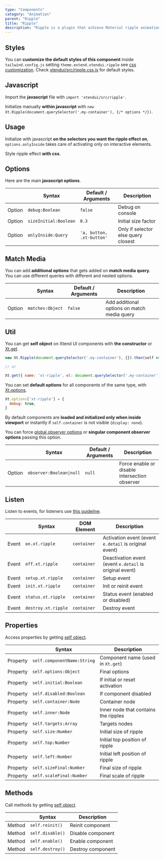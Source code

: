 ```yaml
---
type: "Components"
category: "Animation"
parent: "Ripple"
title: "Ripple"
description: "Ripple is a plugin that achieve Material ripple animation."
---
```


## Styles

You can **customize the default styles of this component** inside `tailwind.config.js` setting `theme.extend.xtendui.ripple` see [css customization](/xtendui/components/global/preset#customization). Check [xtendui/src/ripple.css.js](https://github.com/xtendui/xtendui/blob/master/src/ripple.css.js) for default styles.

## Javascript

Import the **javascript** file with `import 'xtendui/src/ripple'`.

Initialize manually **within javascript** with `new Xt.Ripple(document.querySelector('.my-container'), {/* options */})`.

## Usage

Initialize with javascript **on the selectors you want the ripple effect on**, `options.onlyInside` takes care of activating only on interactive elements.

Style ripple effect **with css**.

<demo>
  <div class="docs_demo_item" data-iframe="xtendui/demos/themes/animation/ripple-animation-v1">
  </div>
</demo>

## Options
 
Here are the main **javascript options**.

<div class="xt-overflow-sub overflow-y-hidden overflow-x-scroll my-5 xt-my-auto w-full">

|                         | Syntax                                    | Default / Arguments                       | Description                   |
| ----------------------- | ----------------------------------------- | ----------------------------- | ----------------------------- |
| Option                    | `debug:Boolean`                          | `false`        | Debug on console            |
| Option                    | `sizeInitial:Boolean`                          | `0.3`        | Initial size factor            |
| Option                    | `onlyInside:Query`                          | `'a, button, .xt-button'`        | Only if selector else query closest             |

</div>

## Match Media

You can add **additional options** that gets added on **match media query**. You can use different queries with different and nested options.

<div class="xt-overflow-sub overflow-y-hidden overflow-x-scroll my-5 xt-my-auto w-full">

|                         | Syntax                                    | Default / Arguments                       | Description                   |
| ----------------------- | ----------------------------------------- | ----------------------------- | ----------------------------- |
| Option                  | `matches:Object`                              | `false`                     | Add additional options on match media query           |

</div>

## Util

You can get **self object** on Xtend UI components with **the constructor** or [Xt.get](/xtendui/components/global/javascript#xt-get).

```js
new Xt.Ripple(document.querySelector('.my-container'), {}).then(self => {})

// or

Xt.get({ name: 'xt-ripple', el: document.querySelector('.my-container') }).then(self => {})
```

You can set **default options** for all components of the same type, with [Xt.options](/xtendui/components/global/javascript#xt-options).

```js
Xt.options['xt-ripple'] = {
  debug: true,
}
```

By default components are **loaded and initialized only when inside viewport** or instantly if `self.container` is not visible (`display: none`).

You can force [global observer options](/xtendui/components/global/javascript/#xt-observe-globals) or **singular component observer options** passing this option.

<div class="xt-overflow-sub overflow-y-hidden overflow-x-scroll my-5 xt-my-auto w-full">

|                         | Syntax                                    | Default / Arguments                       | Description                   |
| ----------------------- | ----------------------------------------- | ----------------------------- | ----------------------------- |
| Option                    | `observer:Boolean\|null`                          | `null`        | Force enable or disable intersection observer            |

</div>

## Listen

Listen to events, for listeners use [this guideline](/xtendui/components/global/javascript#listeners).

<div class="xt-overflow-sub overflow-y-hidden overflow-x-scroll my-5 xt-my-auto w-full">

|                         | Syntax                                    | DOM Element                    | Description                   |
| ----------------------- | ----------------------------------------- | ----------------------------- | ----------------------------- |
| Event                   | `on.xt.ripple`       | `container` | Activation event (event `e.detail` is original event)             |
| Event                   | `off.xt.ripple`      | `container` | Deactivation event (event `e.detail` is original event)            |
| Event                   | `setup.xt.ripple`           | `container` | Setup event             |
| Event                   | `init.xt.ripple`           | `container` | Init or reinit event             |
| Event                   | `status.xt.ripple`           | `container` | Status event (enabled or disabled)             |
| Event                   | `destroy.xt.ripple`           | `container` | Destroy event             |

</div>

## Properties

Access properties by getting [self object](/xtendui/components/ripple/#util).

<div class="xt-overflow-sub overflow-y-hidden overflow-x-scroll my-5 xt-my-auto w-full">

|                         | Syntax                                   | Description                   |
| ----------------------- | ---------------------------------------- | ----------------------------- |
| Property                   | `self.componentName:String`       | Component name (used in `Xt.get`)             |
| Property                   | `self.options:Object`       | Final options             |
| Property                   | `self.initial:Boolean`       | If initial or reset activation             |
| Property                   | `self.disabled:Boolean`       | If component disabled            |
| Property                   | `self.container:Node`       | Container node             |
| Property                   | `self.inner:Node`       | Inner node that contains the ripples             |
| Property                   | `self.targets:Array`       | Targets nodes            |
| Property                   | `self.size:Number`       | Initial size of ripple            |
| Property                   | `self.top:Number`       | Initial top position of ripple            |
| Property                   | `self.left:Number`       | Initial left position of ripple            |
| Property                   | `self.sizeFinal:Number`       | Final size of ripple            |
| Property                   | `self.scaleFinal:Number`       | Final scale of ripple            |

</div>

## Methods

Call methods by getting [self object](/xtendui/components/ripple/#util).

<div class="xt-overflow-sub overflow-y-hidden overflow-x-scroll my-5 xt-my-auto w-full">

|                         | Syntax                                    | Description                   |
| ----------------------- | ----------------------------------------- | ----------------------------- |
| Method                  | `self.reinit()`       | Reinit component             |
| Method                  | `self.disable()`                          | Disable component             |
| Method                  | `self.enable()`                          | Enable component             |
| Method                  | `self.destroy()`              | Destroy component            |

</div>
